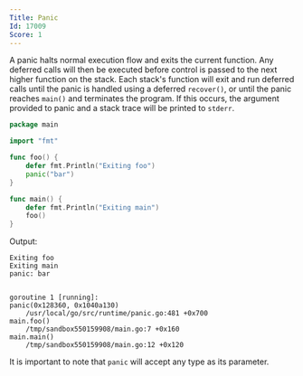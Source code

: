 ```yaml
---
Title: Panic
Id: 17009
Score: 1
---
```

A panic halts normal execution flow and exits the current function.  Any deferred calls will then be executed before control is passed to the next higher function on the stack.  Each stack's function will exit and run deferred calls until the panic is handled using a deferred `recover()`, or until the panic reaches `main()` and terminates the program.  If this occurs, the argument provided to panic and a stack trace will be printed to `stderr`.

```go
package main

import "fmt"

func foo() {
    defer fmt.Println("Exiting foo")
    panic("bar")
}

func main() {
    defer fmt.Println("Exiting main")
    foo()
}
```

Output:

```text
Exiting foo
Exiting main
panic: bar


goroutine 1 [running]:
panic(0x128360, 0x1040a130)
    /usr/local/go/src/runtime/panic.go:481 +0x700
main.foo()
    /tmp/sandbox550159908/main.go:7 +0x160
main.main()
    /tmp/sandbox550159908/main.go:12 +0x120
```

It is important to note that `panic` will accept any type as its parameter.
